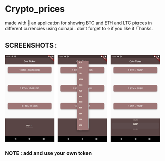 # Crypto_prices

made with 🧡 an application for showing  BTC and ETH and LTC pierces in different currencies  using coinapi .
don't forget to ⭐ if you like it !Thanks.

## SCREENSHOTS :
<img src="screenshots/1.png"/>

### NOTE : add and use your own token
